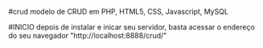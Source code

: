 #crud
modelo de CRUD em PHP, HTML5, CSS, Javascript, MySQL

#INICIO
depois de instalar e inicar seu servidor, basta acessar o endereço do seu navegador "http://localhost:8888/crud/"
